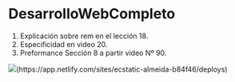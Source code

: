 # DesarrolloWebCompleto
<ol>
<li>Explicación sobre rem en el lección 18.
<li>Especificidad en video 20.
<li>Preformance Sección 8 a partir video Nº 90.
</ol>
<img src='https://api.netlify.com/api/v1/badges/de290d3b-bea3-47b9-b6ca-8f6fb5ec9fad/deploy-status'>(https://app.netlify.com/sites/ecstatic-almeida-b84f46/deploys)
